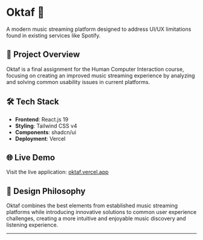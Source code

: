 # Oktaf 🎵

A modern music streaming platform designed to address UI/UX limitations found in existing services like Spotify.

## 🎯 Project Overview

Oktaf is a final assignment for the Human Computer Interaction course, focusing on creating an improved music streaming experience by analyzing and solving common usability issues in current platforms.

## 🛠️ Tech Stack

- **Frontend**: React.js 19
- **Styling**: Tailwind CSS v4
- **Components**: shadcn/ui
- **Deployment**: Vercel

## 🌐 Live Demo

Visit the live application: [oktaf.vercel.app](https://oktaf.vercel.app)

## 🎨 Design Philosophy

Oktaf combines the best elements from established music streaming platforms while introducing innovative solutions to common user experience challenges, creating a more intuitive and enjoyable music discovery and listening experience.

---

